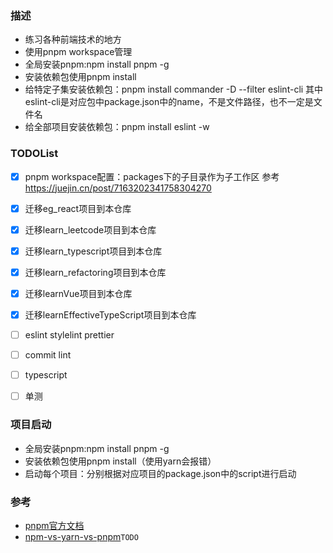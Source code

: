 ### 描述
- 练习各种前端技术的地方
- 使用pnpm workspace管理 
- 全局安装pnpm:npm install pnpm -g 
- 安装依赖包使用pnpm install
- 给特定子集安装依赖包：pnpm install commander -D --filter eslint-cli
其中eslint-cli是对应包中package.json中的name，不是文件路径，也不一定是文件名
- 给全部项目安装依赖包：pnpm install eslint -w

### TODOList
- [x] pnpm workspace配置：packages下的子目录作为子工作区 参考 https://juejin.cn/post/7163202341758304270
- [x] 迁移eg_react项目到本仓库
- [x] 迁移learn_leetcode项目到本仓库
- [x] 迁移learn_typescript项目到本仓库
- [x] 迁移learn_refactoring项目到本仓库
- [x] 迁移learnVue项目到本仓库
- [x] 迁移learnEffectiveTypeScript项目到本仓库
- [ ] eslint stylelint prettier
- [ ] commit lint
- [ ] typescript
- [ ] 单测


### 项目启动
- 全局安装pnpm:npm install pnpm -g
- 安装依赖包使用pnpm install（使用yarn会报错）
- 启动每个项目：分别根据对应项目的package.json中的script进行启动

### 参考
- [pnpm官方文档](https://pnpm.io/zh/motivation)
- [npm-vs-yarn-vs-pnpm](https://www.atatus.com/blog/npm-vs-yarn-vs-pnpm/)`TODO`
